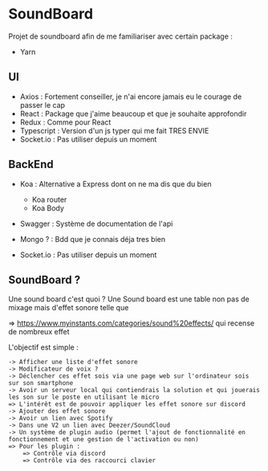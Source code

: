 # SoundBoard

Projet de soundboard afin de me familiariser avec certain package :

- Yarn

## UI

- Axios : Fortement conseiller, je n'ai encore jamais eu le courage de passer le cap
- React : Package que j'aime beaucoup et que je souhaite approfondir
- Redux : Comme pour React
- Typescript : Version d'un js typer qui me fait TRES ENVIE
- Socket.io : Pas utiliser depuis un moment

## BackEnd

- Koa : Alternative a Express dont on ne ma dis que du bien

  - Koa router
  - Koa Body

- Swagger : Système de documentation de l'api
- Mongo ? : Bdd que je connais déja tres bien
- Socket.io : Pas utiliser depuis un moment

## SoundBoard ?

Une sound board c'est quoi ? Une Sound board est une table non pas de mixage mais d'effet sonore telle que

=> <https://www.myinstants.com/categories/sound%20effects/> qui recense de nombreux effet

L'objectif est simple :

    -> Afficher une liste d'effet sonore
    -> Modificateur de voix ?
    -> Déclencher ces effet sois via une page web sur l'ordinateur sois sur son smartphone
    -> Avoir un serveur local qui contiendrais la solution et qui jouerais les son sur le poste en utilisant le micro
    => L'intérêt est de pouvoir appliquer les effet sonore sur discord
    -> Ajouter des effet sonore
    -> Avoir un lien avec Spotify
    -> Dans une V2 un lien avec Deezer/SoundCloud
    -> Un système de plugin audio (permet l'ajout de fonctionnalité en fonctionnement et une gestion de l'activation ou non)
    => Pour les plugin :
        => Contrôle via discord
        => Contrôle via des raccourci clavier
